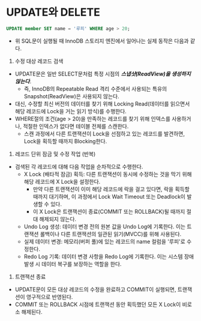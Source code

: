 # UPDATE와 DELETE

```sql
UPDATE member SET name = '루피' WHERE age > 20;
```

- 위 SQL문이 실행될 때 InnoDB 스토리지 엔진에서 일어나는 실제 동작은 다음과 같다.

1. 수정 대상 레코드 검색
- UPDATE문은 일반 SELECT문처럼 특정 시점의 ***스냅샷(ReadView)을 생성하지 않는다***. 
  - 즉, InnoDB의 Repeatable Read 격리 수준에서 사용되는 특유의 Snapshot(ReadView)은 사용되지 않는다.
- 대신, 수정할 최신 버전의 데이터를 찾기 위해 Locking Read(데이터를 읽으면서 해당 레코드에 Lock을 거는 읽기 방식)를 수행한다. 
- WHERE절의 조건(age > 20)을 만족하는 레코드를 찾기 위해 인덱스를 사용하거나, 적절한 인덱스가 없다면 테이블 전체를 스캔한다.
  - 스캔 과정에서 다른 트랜잭션이 Lock을 선점하고 있는 레코드를 발견하면, Lock을 획득할 때까지 Blocking한다.
1. 레코드 단위 잠금 및 수정 작업 (반복)
- 검색된 각 레코드에 대해 다음 작업을 순차적으로 수행한다.
  - X Lock (배타적 잠금) 획득: 다른 트랜잭션이 동시에 수정하는 것을 막기 위해 해당 레코드에 X Lock을 설정한다.
    - 만약 다른 트랜잭션이 이미 해당 레코드에 락을 걸고 있다면, 락을 획득할 때까지 대기하며, 이 과정에서 Lock Wait Timeout 또는 Deadlock이 발생할 수 있다.
    - 이 X Lock은 트랜잭션이 종료(COMMIT 또는 ROLLBACK)될 때까지 절대 해제되지 않는다.
  - Undo Log 생성: 데이터 변경 전의 원본 값을 Undo Log에 기록한다. 이는 트랜잭션 롤백이나 다른 트랜잭션의 일관된 읽기(MVCC)를 위해 사용된다.
  - 실제 데이터 변경: 메모리(버퍼 풀)에 있는 레코드의 name 컬럼을 '루피'로 수정한다.
  - Redo Log 기록: 데이터 변경 사항을 Redo Log에 기록한다. 이는 시스템 장애 발생 시 데이터 복구를 보장하는 역할을 한다.
1. 트랜잭션 종료
- UPDATE문이 모든 대상 레코드의 수정을 완료하고 COMMIT이 실행되면, 트랜잭션이 영구적으로 반영된다.
- COMMIT 또는 ROLLBACK 시점에 트랜잭션 동안 획득했던 모든 X Lock이 비로소 해제된다.